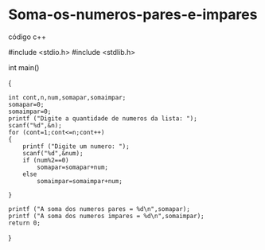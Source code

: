 # Soma-os-numeros-pares-e-impares
código c++

#include <stdio.h>
#include <stdlib.h>

int main()

{

	int cont,n,num,somapar,somaimpar;
	somapar=0;
	somaimpar=0;
	printf ("Digite a quantidade de numeros da lista: ");
	scanf("%d",&n);
	for (cont=1;cont<=n;cont++)
	{
		printf ("Digite um numero: ");
		scanf("%d",&num);
		if (num%2==0)
			somapar=somapar+num;
		else
			somaimpar=somaimpar+num;
				
	}
	
	printf ("A soma dos numeros pares = %d\n",somapar);
	printf ("A soma dos numeros impares = %d\n",somaimpar);
	return 0;
	
	
	
}
